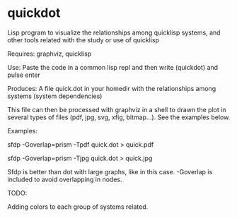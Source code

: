 # quickdot
Lisp program to visualize the relationships among quicklisp systems, and other tools related with the study or use of quicklisp

Requires: graphviz, quicklisp

Use: 
Paste the code in a common lisp repl and then write (quickdot) and pulse enter

Produces: 
A file quick.dot in your homedir with the relationships among systems (system dependencies) 

This file can then be processed with graphviz in a shell to drawn the plot in several types of files (pdf, jpg, svg, xfig, bitmap...). See the examples below.

Examples:

sfdp -Goverlap=prism -Tpdf quick.dot > quick.pdf

sfdp -Goverlap=prism -Tjpg quick.dot > quick.jpg

Sfdp is better than dot with large graphs, like in this case. -Goverlap is included to avoid overlapping in nodes.

TODO:

Adding colors to each group of systems related.
